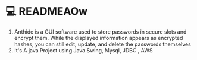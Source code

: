 
# 💻 READMEAOw
1. Anthide is a GUI software used to store passwords in secure slots and encrypt them. While the displayed information appears as encrypted hashes, you can still edit, update, and delete the passwords themselves 
2. It's A java Project using Java Swing, Mysql, JDBC , AWS 
